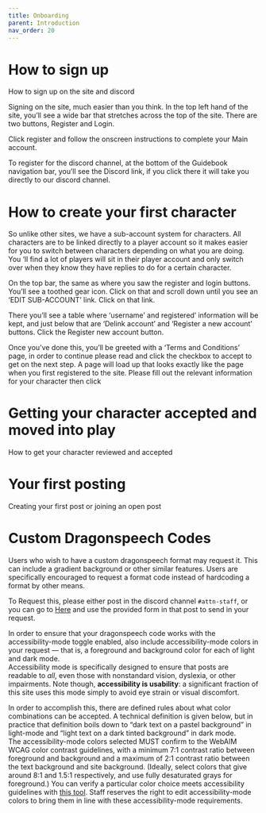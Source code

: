 ```yaml
---
title: Onboarding
parent: Introduction
nav_order: 20
---
```


# How to sign up

How to sign up on the site and discord

Signing on the site, much easier than you think. In the top left hand of the site, you’ll see a wide bar that stretches across the top of the site. There are two buttons, Register and Login. 

Click register and follow the onscreen instructions to complete your Main account. 

To register for the discord channel, at the bottom of the Guidebook navigation bar, you’ll see the Discord link, if you click there it will take you directly to our discord channel.  

# How to create your first character

So unlike other sites, we have a sub-account system for characters. All characters are to be linked directly to a player account so it makes easier for you to switch between characters depending on what you are doing. You ‘ll find a lot of players will sit in their player account and only switch over when they know they have replies to do for a certain character. 

On the top bar, the same as where you saw the register and login buttons. You’ll see a toothed gear icon. Click on that and scroll down until you see an ‘EDIT SUB-ACCOUNT’ link. Click on that link. 

There you’ll see a table where ‘username’ and registered’ information will be kept, and just below that are ‘Delink account’ and ‘Register a new account’ buttons. Click the Register new account button. 

Once you’ve done this, you’ll be greeted with a ‘Terms and Conditions’ page, in order to continue please read and click the checkbox to accept to get on the next step. A page will load up that looks exactly like the page when you first registered to the site. Please fill out the relevant information for your character then click

# Getting your character accepted and moved into play

How to get your character reviewed and accepted

# Your first posting

Creating your first post or joining an open post

# Custom Dragonspeech Codes

Users who wish to have a custom dragonspeech format may request it. This can include a gradient background or other similar features. Users are specifically encouraged to request a format code instead of hardcoding a format by other means.

To Request this, please either post in the discord channel `#attn-staff`, or you can go to [Here](linkhere) and use the provided form in that post to send in your request.

In order to ensure that your dragonspeech code works with the accessibility-mode toggle enabled, also include accessibility-mode colors in your request — that is, a foreground and background color for each of light and dark mode.  
Accessibility mode is specifically designed to ensure that posts are readable to *all*, even those with nonstandard vision, dyslexia, or other impairments. Note though, **accessibility is usability**: a significant fraction of this site uses this mode simply to avoid eye strain or visual discomfort.  

In order to accomplish this, there are defined rules about what color combinations can be accepted. A technical definition is given below, but in practice that definition boils down to “dark text on a pastel background” in light-mode and “light text on a dark tinted background” in dark mode.  
The accessibility-mode colors selected MUST confirm to the WebAIM WCAG color contrast guidelines, with a minimum 7:1 contrast ratio between foreground and background and a maximum of 2:1 contrast ratio between the text background and site background. (Ideally, select colors that give around 8:1 and 1.5:1 respectively, and use fully desaturated grays for foreground.) You can verify a particular color choice meets accessibility guidelines with [this tool](https://webaim.org/resources/contrastchecker/). Staff reserves the right to edit accessibility-mode colors to bring them in line with these accessibility-mode requirements.

